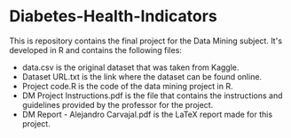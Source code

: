 # Diabetes-Health-Indicators
This is repository contains the final project for the Data Mining subject. It's developed in R and contains the following files:

- data.csv is the original dataset that was taken from Kaggle.
- Dataset URL.txt is the link where the dataset can be found online.
- Project code.R is the code of the data mining project in R.
- DM Project Instructions.pdf is the file that contains the instructions and guidelines provided by the professor for the project.
- DM Report - Alejandro Carvajal.pdf is the LaTeX report made for this project.
